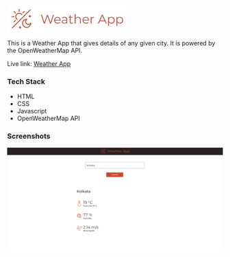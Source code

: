 ![Weather App Logo](./images/full-logo.png)

This is a Weather App that gives details of any given city. It is powered by the OpenWeatherMap API.

Live link: [Weather App](https://whyucode.github.io/weather-app/)


### Tech Stack

 - HTML
 - CSS
 - Javascript
 - OpenWeatherMap API

### Screenshots
![Weather App Screenshot](./images/weather-app-ss.png "Weather App Screenshot")